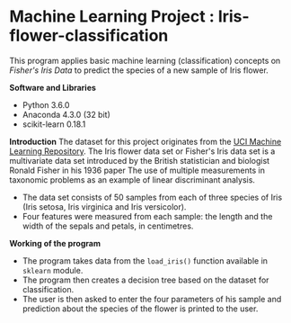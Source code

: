 # Machine Learning Project : Iris-flower-classification
This program applies basic machine learning (classification) concepts on *Fisher's Iris Data* to predict the species of a new sample of Iris flower.

**Software and Libraries**
- Python 3.6.0
- Anaconda 4.3.0 (32 bit)
- scikit-learn 0.18.1

**Introduction**
The dataset for this project originates from the [UCI Machine Learning Repository](https://archive.ics.uci.edu/ml/datasets/Iris). The Iris flower data set or Fisher's Iris data set is a multivariate data set introduced by the British statistician and biologist Ronald Fisher in his 1936 paper The use of multiple measurements in taxonomic problems as an example of linear discriminant analysis.
- The data set consists of 50 samples from each of three species of Iris (Iris setosa, Iris virginica and Iris versicolor).
- Four features were measured from each sample: the length and the width of the sepals and petals, in centimetres.

**Working of the program**
- The program takes data from the `load_iris()` function available in `sklearn` module.
- The program then creates a decision tree based on the dataset for classification.
- The user is then asked to enter the four parameters of his sample and prediction about the species of the flower is printed to the user.
